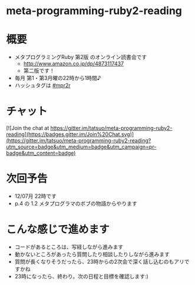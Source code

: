 # meta-programming-ruby2-reading

# 概要
* メタプログラミングRuby 第2版 のオンライン読書会です
  * http://www.amazon.co.jp/dp/4873117437
  * 第二版です！
* 毎月 第1・第3月曜の22時から1時間♪
* ハッシュタグは [#mpr2r](https://twitter.com/search?f=tweets&q=%23mpr2r&src=typd)

# チャット
[![Join the chat at https://gitter.im/tatsuo/meta-programming-ruby2-reading](https://badges.gitter.im/Join%20Chat.svg)](https://gitter.im/tatsuo/meta-programming-ruby2-reading?utm_source=badge&utm_medium=badge&utm_campaign=pr-badge&utm_content=badge)


# 次回予告
* 12/07月 22時です
* p.4 の 1.2 メタプログラマのボブの物語からやります


# こんな感じで進めます
* コードがあるところは、写経しながら進みます
* 動かないところがあったら質問したり相談したりしながら進みます
* 質問が長くなりそうだったら、23時からの2次会で深く話し込むのもアリですかね
* 23時になったら、終わり。次の日程と目標を確認します:)
